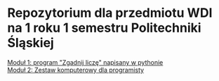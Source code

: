<h1>Repozytorium dla przedmiotu WDI na 1 roku 1 semestru Politechniki Śląskiej </h1>
<a href='https://github.com/matpolsl/WDI/tree/master/GraZgadnijLiczbe'>Moduł 1: program "Zgadnij liczę" napisany w pythonie</a> <br/>
<a href='https://matpolsl.ct8.pl/'>Moduł 2: Zestaw komputerowy dla programisty </a>
